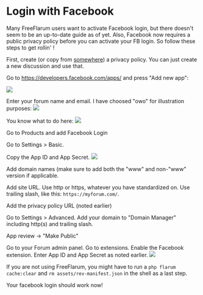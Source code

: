 # Login with Facebook

Many FreeFlarum users want to activate Facebook login, but there doesn't seem to be an up-to-date guide as of yet. Also, Facebook now requires a public privacy policy before you can activate your FB login. So follow these steps to get rollin' !

First, create (or copy from [somewhere](https://www.freeprivacypolicy.com)) a privacy policy. You can just create a new discussion and use that. 

Go to https://developers.facebook.com/apps/ and press "Add new app":

![](https://snipboard.io/1xCE9G.jpg)
 
Enter your forum name and email. I have choosed "owo" for illustration purposes:
![](https://snipboard.io/3CJYRk.jpg)

You know what to do here:
![](https://snipboard.io/Q8VoZJ.jpg)

Go to Products and add Facebook Login

Go to Settings > Basic. 

Copy the App ID and App Secret.
![](https://buq.eu/screenshots/vsMYx1tB2t6js3WIxOvlvFAy.png)

Add domain names (make sure to add both the "www" and non-"www" version if applicable.

Add site URL. Use http or https, whatever you have standardized on. Use trailing slash, like this: `https://myforum.com/`.

Add the privacy policy URL (noted earlier)

Go to Settings > Advanced. Add your domain to "Domain Manager" including http(s) and trailing slash. 

App review -> "Make Public"

Go to your Forum admin panel. Go to extensions. Enable the Facebook extension. Enter App ID and App Secret as noted earlier.
![](https://buq.eu/screenshots/n690ud4VBGZF4IBlZScaNKvq.png)

If you are not using FreeFlarum, you might have to run a `php flarum cache:clear` and `rm assets/rev-manifest.json` in the shell as a last step.

Your facebook login should work now!

